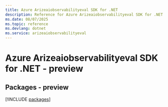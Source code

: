 ```yaml
---
title: Azure Arizeaiobservabilityeval SDK for .NET
description: Reference for Azure Arizeaiobservabilityeval SDK for .NET
ms.date: 08/07/2025
ms.topic: reference
ms.devlang: dotnet
ms.service: arizeaiobservabilityeval
---
```

# Azure Arizeaiobservabilityeval SDK for .NET - preview
## Packages - preview
[!INCLUDE [packages](arizeaiobservabilityeval-index.md)]
